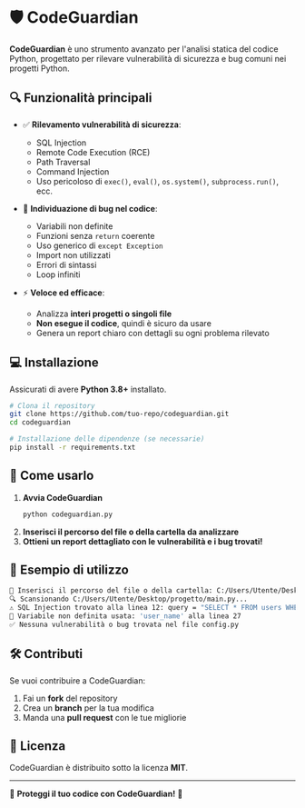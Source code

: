 # 🛡️ CodeGuardian

**CodeGuardian** è uno strumento avanzato per l'analisi statica del codice Python, progettato per rilevare vulnerabilità di sicurezza e bug comuni nei progetti Python.

## 🔍 Funzionalità principali
- ✅ **Rilevamento vulnerabilità di sicurezza**:
  - SQL Injection
  - Remote Code Execution (RCE)
  - Path Traversal
  - Command Injection
  - Uso pericoloso di `exec()`, `eval()`, `os.system()`, `subprocess.run()`, ecc.

- 🐛 **Individuazione di bug nel codice**:
  - Variabili non definite
  - Funzioni senza `return` coerente
  - Uso generico di `except Exception`
  - Import non utilizzati
  - Errori di sintassi
  - Loop infiniti

- ⚡ **Veloce ed efficace**:
  - Analizza **interi progetti o singoli file**
  - **Non esegue il codice**, quindi è sicuro da usare
  - Genera un report chiaro con dettagli su ogni problema rilevato

## 💻 Installazione
Assicurati di avere **Python 3.8+** installato.

```bash
# Clona il repository
git clone https://github.com/tuo-repo/codeguardian.git
cd codeguardian

# Installazione delle dipendenze (se necessarie)
pip install -r requirements.txt
```

## 🚀 Come usarlo
1. **Avvia CodeGuardian**
   ```bash
   python codeguardian.py
   ```
2. **Inserisci il percorso del file o della cartella da analizzare**
3. **Ottieni un report dettagliato con le vulnerabilità e i bug trovati!**

## 📌 Esempio di utilizzo
```bash
📂 Inserisci il percorso del file o della cartella: C:/Users/Utente/Desktop/progetto
🔍 Scansionando C:/Users/Utente/Desktop/progetto/main.py...
⚠️ SQL Injection trovato alla linea 12: query = "SELECT * FROM users WHERE username = '" + input()
🐛 Variabile non definita usata: 'user_name' alla linea 27
✅ Nessuna vulnerabilità o bug trovata nel file config.py
```

## 🛠️ Contributi
Se vuoi contribuire a CodeGuardian:
1. Fai un **fork** del repository
2. Crea un **branch** per la tua modifica
3. Manda una **pull request** con le tue migliorie

## 📜 Licenza
CodeGuardian è distribuito sotto la licenza **MIT**.

---
🔐 **Proteggi il tuo codice con CodeGuardian!** 🚀

